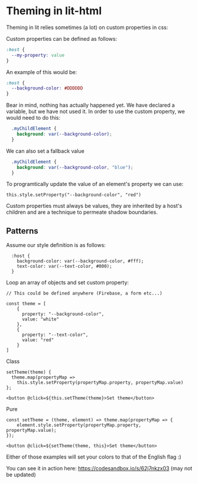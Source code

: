 # Theming in lit-html

Theming in lit relies sometimes (a lot) on custom properties in css:

Custom properties can be defined as follows:

```css
:host {
  --my-property: value
}
```

An example of this would be:

```css
:host {
  --background-color: #DDDDDD
}
```

Bear in mind, nothing has actually happened yet. We have declared a variable, but we have not used it. In order to use the custom property, we would need to do this:

```css
  .myChildElement {
    background: var(--background-color);
  }
```

We can also set a fallback value

```css
  .myChildElement {
    background: var(--background-color, "blue");
  }
```

To programtically update the value of an element's property we can use:
```
this.style.setProperty("--background-color", "red")
```

Custom properties must always be values, they are inherited by a host's children and are a technique to permeate shadow boundaries.

## Patterns
Assume our style definition is as follows:
```
  :host {
    background-color: var(--background-color, #fff);
    text-color: var(--text-color, #000);
  }
```

Loop an array of objects and set custom property:
```
// This could be defined anywhere (Firebase, a form etc...)

const theme = [
    {
      property: "--background-color",
      value: "white"
    },
    {
      property: "--text-color",
      value: "red"
    } 
]
```
Class
```
setTheme(theme) { 
  theme.map(propertyMap =>
    this.style.setProperty(propertyMap.property, propertyMap.value)
};
```
```
<button @click=${this.setTheme(theme}>Set theme</button>
```
Pure
```
const setTheme = (theme, element) => theme.map(propertyMap => {
    element.style.setProperty(propertyMap.property, propertyMap.value);
});
```
```
<button @click=${setTheme(theme, this}>Set theme</button>
```

Either of those examples will set your colors to that of the English flag :)

You can see it in action here: https://codesandbox.io/s/62j7nkzx03 (may not be updated)
